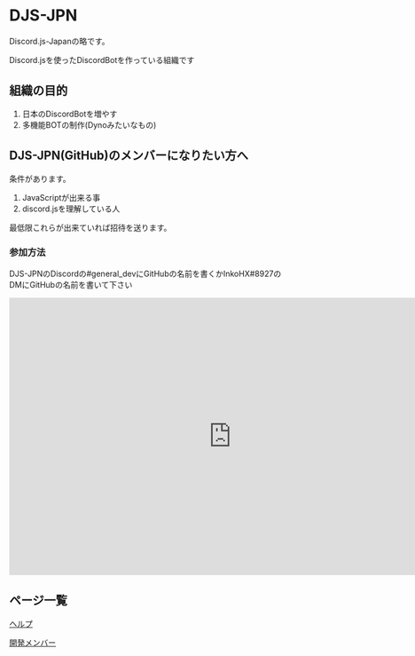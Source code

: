 # DJS-JPN
Discord.js-Japanの略です。

Discord.jsを使ったDiscordBotを作っている組織です

## 組織の目的
1. 日本のDiscordBotを増やす
1. 多機能BOTの制作(Dynoみたいなもの)

## DJS-JPN(GitHub)のメンバーになりたい方へ
条件があります。
1. JavaScriptが出来る事
1. discord.jsを理解している人

最低限これらが出来ていれば招待を送ります。
### 参加方法
DJS-JPNのDiscordの#general_devにGitHubの名前を書くかInkoHX#8927のDMにGitHubの名前を書いて下さい

<iframe src="https://discordapp.com/widget?id=391390986770710528&theme=dark" width="800" height="500" allowtransparency="true" frameborder="0"></iframe>

## ページ一覧
[ヘルプ](https://djs-jpn.ga/help.html)

[開発メンバー](https://djs-jpn.ga/member.html)
